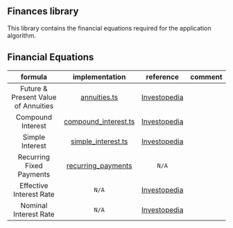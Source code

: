 ## Finances library

This library contains the financial equations required for the application algorithm.

## Financial Equations

<center>

|             **formula**             |                 **implementation**                 |                                               **reference**                                                | **comment** |
| :---------------------------------: | :------------------------------------------------: | :--------------------------------------------------------------------------------------------------------: | :---------: |
| Future & Present Value of Annuities |         [annuities.ts](./src/annuities.ts)         | [Investopedia](https://www.investopedia.com/retirement/calculating-present-and-future-value-of-annuities/) |             |
|          Compound Interest          | [compound_interest.ts](./src/compound_interest.ts) |                 [Investopedia](https://www.investopedia.com/terms/c/compoundinterest.asp)                  |             |
|           Simple Interest           |   [simple_interest.ts](./src/simple_interest.ts)   |                  [Investopedia](https://www.investopedia.com/terms/s/simple_interest.asp)                  |             |
|      Recurring Fixed Payments       |   [recurring_payments](./src/recurring_payments)   |                                                   `N/A`                                                    |             |
|       Effective Interest Rate       |                       `N/A`                        |                 [Investopedia](https://www.investopedia.com/terms/e/effectiveinterest.asp)                 |             |
|        Nominal Interest Rate        |                       `N/A`                        |                [Investopedia](https://www.investopedia.com/terms/n/nominalinterestrate.asp)                |             |

</center>
